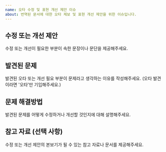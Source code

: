 ```yaml
---
name: 오타 수정 및 표현 개선 제안 이슈
about: 번역된 문서에 대한 오타 제보 및 표현 개선 제안을 위한 이슈입니다.
---
```


## 수정 또는 개선 제안

수정 또는 개선이 필요한 부분이 속한 문장이나 문단을 제공해주세요.

## 발견된 문제

발견된 오타 또는 개선 필요 부분이 문제라고 생각하는 이유를 작성해주세요. (오타 발견이라면 '오타'만 기입해주세요.)

## 문제 해결방법

발견된 문제를 어떻게 수정하거나 개선할 것인지에 대해 설명해주세요.

## 참고 자료 (선택 사항)

수정 또는 개선 제안의 본보기가 될 수 있는 참고 자료나 문서를 제공해주세요.
